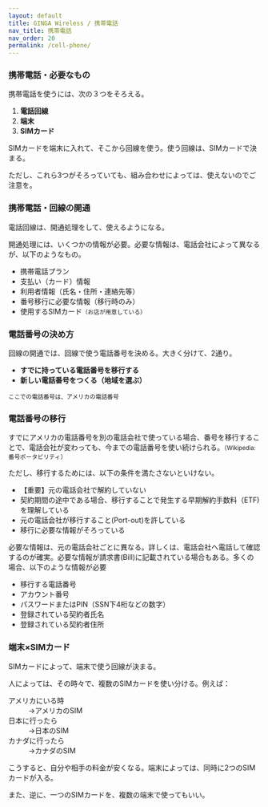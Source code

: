 ```yaml
---
layout: default
title: GINGA Wireless / 携帯電話
nav_title: 携帯電話
nav_order: 20
permalink: /cell-phone/
---
```

<main>
  <div class="container">
    <div class="row">
      <article class="col-md-4">
        <div class="panel panel-default">
          <div class="panel-heading">
            <h3 class="panel-title">携帯電話・必要なもの</h3>
          </div>
          <div class="panel-body">
            <p>携帯電話を使うには、次の３つをそろえる。</p>
            <ol>
              <li><strong>電話回線</strong></li>
              <li><strong>端末</strong></li>
              <li><strong>SIMカード</strong></li>
            </ol>
            <p>SIMカードを端末に入れて、そこから回線を使う。使う回線は、SIMカードで決まる。</p>
            <p>ただし、これら3つがそろっていても、組み合わせによっては、使えないのでご注意を。</p>
          </div>
        </div>
      </article>
      <article class="col-md-4">
        <div class="panel panel-default">
          <div class="panel-heading">
            <h3 class="panel-title">携帯電話・回線の開通</h3>
          </div>
          <div class="panel-body">
            <p>電話回線は、開通処理をして、使えるようになる。</p>
            <p>開通処理には、いくつかの情報が必要。必要な情報は、電話会社によって異なるが、以下のようなもの。</p>
            <ul>
              <li>携帯電話プラン</li>
              <li>支払い（カード）情報</li>
              <li>利用者情報（氏名・住所・連絡先等）</li>
              <li>番号移行に必要な情報（移行時のみ）</li>
              <li>使用するSIMカード<small>（お店が用意している）</small></li>
            </ul>
          </div>
        </div>
      </article>
      <article id="about-phone-number" class="col-md-4">
        <div class="panel panel-default">
          <div class="panel-heading">
            <h3 class="panel-title">電話番号の決め方</h3>
          </div>
          <div class="panel-body">
            <p>回線の開通では、回線で使う電話番号を決める。大きく分けて、2通り。</p>
            <ul>
              <li><strong>すでに持っている電話番号を移行する</strong></li>
              <li><strong>新しい電話番号をつくる（地域を選ぶ）</strong></li>
            </ul>
            <p><small>ここでの電話番号は、アメリカの電話番号</small></p>
          </div>
        </div>
      </article>
      <article id="number-porting" class="col-md-4">
        <div class="panel panel-default">
          <div class="panel-heading">
            <h3 class="panel-title">電話番号の移行</h3>
          </div>
          <div class="panel-body">
            <p>すでにアメリカの電話番号を別の電話会社で使っている場合、番号を移行することで、電話会社が変わっても、今までの電話番号を使い続けられる。<small>（Wikipedia:番号ポータビリティ）</small></p>
            <p>ただし、移行するためには、以下の条件を満たさないといけない。</p>
            <ul>
              <li>【重要】元の電話会社で解約していない</li>
              <li>契約期間の途中である場合、移行することで発生する早期解約手数料（ETF)を理解している</li>
              <li>元の電話会社が移行すること(Port-out)を許している</li>
              <li>移行に必要な情報がそろっている</li>
            </ul>
            <p>必要な情報は、元の電話会社ごとに異なる。詳しくは、電話会社へ電話して確認するのが確実。必要な情報が請求書(Bill)に記載されている場合もある。多くの場合、以下のような情報が必要</p>
            <ul>
              <li>移行する電話番号</li>
              <li>アカウント番号</li>
              <li>パスワードまたはPIN（SSN下4桁などの数字）</li>
              <li>登録されている契約者氏名</li>
              <li>登録されている契約者住所</li>
            </ul>
          </div>
        </div>
      </article>
      <article class="col-md-4">
        <div class="panel panel-default">
          <div class="panel-heading">
            <h3 class="panel-title">端末×SIMカード</h3>
          </div>
          <div class="panel-body">
            <p>SIMカードによって、端末で使う回線が決まる。</p>
            <p>人によっては、その時々で、複数のSIMカードを使い分ける。例えば：</p>
            <dl class="dl-horizontal">
            <dt>アメリカにいる時</dt><dd>→アメリカのSIM</dd>
            <dt>日本に行ったら</dt><dd>→日本のSIM</dd>
            <dt>カナダに行ったら</dt><dd>→カナダのSIM</dd>
            </dl>
            <p>こうすると、自分や相手の料金が安くなる。端末によっては、同時に2つのSIMカードが入る。</p>
            <p>また、逆に、一つのSIMカードを、複数の端末で使ってもいい。</p>
          </div>
        </div>
      </article>
    </div>
  </div>
</main>
